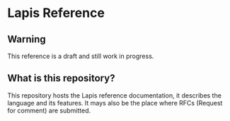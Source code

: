 # Lapis Reference

## Warning

This reference is a draft and still work in progress.

## What is this repository?

This repository hosts the Lapis reference documentation, it describes the language and its features. It mays also be the place where RFCs (Request for comment) are submitted.

